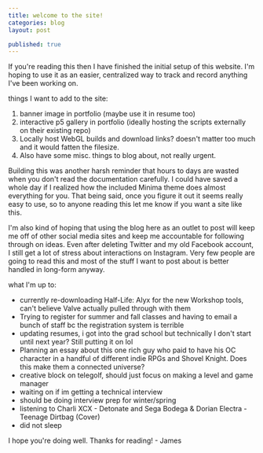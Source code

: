 ```yaml
---
title: welcome to the site!
categories: blog
layout: post

published: true
---
```


If you're reading this then I have finished the initial setup of this website. I'm hoping to use it as an easier, centralized way to track and record anything I've been working on. 

things I want to add to the site:
1. banner image in portfolio (maybe use it in resume too)
2. interactive p5 gallery in portfolio (ideally hosting the scripts externally on their existing repo)
3. Locally host WebGL builds and download links? doesn't matter too much and it would fatten the filesize.
4. Also have some misc. things to blog about, not really urgent.

Building this was another harsh reminder that hours to days are wasted when you don't read the documentation carefully. I could have saved a whole day if I realized how the included Minima theme does almost everything for you. That being said, once you figure it out it seems really easy to use, so to anyone reading this let me know if you want a site like this. 

I'm also kind of hoping that using the blog here as an outlet to post will keep me off of other social media sites and keep me accountable for following through on ideas. Even after deleting Twitter and my old Facebook account, I still get a lot of stress about interactions on Instagram. Very few people are going to read this and most of the stuff I want to post about is better handled in long-form anyway.

what I'm up to:
- currently re-downloading Half-Life: Alyx for the new Workshop tools, can't believe Valve actually pulled through with them
- Trying to register for summer and fall classes and having to email a bunch of staff bc the registration system is terrible
- updating resumes, i got into the grad school but technically I don't start until next year? Still putting it on lol
- Planning an essay about this one rich guy who paid to have his OC character in a handful of different indie RPGs and Shovel Knight. Does this make them a connected universe? 
- creative block on telegolf, should just focus on making a level and game manager
- waiting on if im getting a technical interview
- should be doing interview prep for winter/spring
- listening to Charli XCX - Detonate and Sega Bodega & Dorian Electra - Teenage Dirtbag (Cover)
- did not sleep

I hope you're doing well. Thanks for reading! - James
